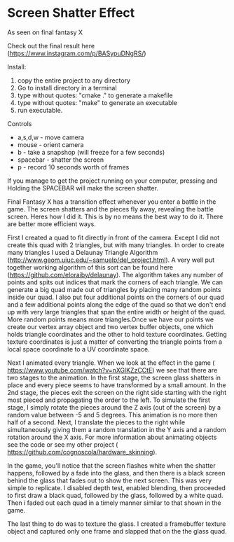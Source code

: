 # Screen Shatter Effect
As seen on final fantasy X

Check out the final result here (https://www.instagram.com/p/BASypuDNgRS/)

Install:
1. copy the entire project to any directory
2. Go to install directory in a terminal
3. type without quotes: "cmake ." to generate a makefile
4. type without quotes: "make" to generate an executable
5. run executable.

Controls
- a,s,d,w  - move camera
- mouse    - orient camera
- b        - take a snapshop (will freeze for a few seconds)
- spacebar - shatter the screen
- p        - record 10 seconds worth of frames

If you manage to get the project running on your computer, pressing and Holding the SPACEBAR will make the screen
shatter.

Final Fantasy X has a transition effect whenever you enter a battle in the game. The screen shatters
and the pieces fly away, revealing the battle screen. Heres how I did it. This is by no means the best way to do it.
There are better more efficient ways.

First I created a quad to fit directly in front of the camera. Except I did not create this quad with 2 triangles,
but with many triangles. In order to create many triangles I used a Delaunay Triangle Algorithm
(http://www.geom.uiuc.edu/~samuelp/del_project.html). A very well put together working algorithm of this sort can be
found here (https://github.com/eloraiby/delaunay). The algorithm takes any number of points and spits out indices that
mark the corners of each triangle. We can generate a big quad made out of triangles by placing many random points inside
our quad. I also put four additional points on the corners of our quad and a few additional points along the
edge of the quad so that we don't end up with very large triangles that span the entire width or height of the
quad. More random points means more triangles.Once we have our points we create our vertex array object and two vertex buffer objects, one which holds triangle
coordinates and the other to hold texture coordinates. Getting texture coordinates is just a matter of converting
the triangle points from a local space coordinate to a UV coordinate space.

Next I animated every triangle. When we look at the effect in the game ( https://www.youtube.com/watch?v=nXGlKZzCCtE)
we see that there are two stages to the animation. In the first stage, the screen glass shatters in place and every
piece seems to have transformed by a small amount. In the 2nd stage, the pieces exit the screen on the right side
starting with the right most pieced and propagating the order to the left. To simulate the first stage, I simply
rotate the pieces around the Z axis (out of the screen) by a random value between -5 and 5 degrees. This animation
is no more then half of a second. Next, I translate the pieces to the right while simultaneously giving them a random
translation in the Y axis and a random rotation around the X axis. For more information about animating objects
see the code or see my other project ( https://github.com/cognoscola/hardware_skinning).

In the game, you'll notice that the screen flashes white when the shatter happens, followed by a fade into the glass,
and then there is a black screen behind the glass that fades out to show the next screen. This was very simple to
replicate. I disabled depth test, enabled blending, then proceeded to first draw a black quad, followed by the glass,
followed by a white quad. Then i faded out each quad in a timely manner similar to that shown in the game.

The last thing to do was to texture the glass. I created a framebuffer texture object and captured only one frame
and slapped that on the the glass quad.

